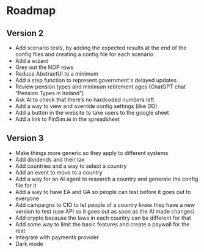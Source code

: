 # Roadmap

## Version 2
- Add scenario tests, by adding the expected results at the end of the config files and creating a config file for each scenario
- Add a wizard
- Grey out the NOP rows
- Reduce AbstractUI to a minimum
- Add a step function to represent government's delayed updates
- Review pension types and minimum retirement ages (ChatGPT chat “Pension Types in Ireland”) 
- Ask AI to check that there’s no hardcoded numbers left
- Add a way to view and override config settings (like DD)
- Add a button in the website to take users to the google sheet
- Add a link to FinSim.ie in the spreadsheet


## Version 3
- Make things more generic so they apply to different systems
- Add dividends and their tax
- Add countries and a way to select a country
- Add an event to move to a country
- Add a way for an AI agent to research a country and generate the config file for it
- Add a way to have EA and GA so people can test before it goes out to everyone
- Add campaigns to CIO to let people of a country know they have a new version to test (use API so it goes out as soon as the AI made changes)
- Add crypto because the laws in each country can be different for that
- Add some way to limit the basic features and create a paywall for the rest
- Integrate with payments provider
- Dark mode

